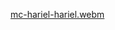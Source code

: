 [mc-hariel-hariel.webm](https://github.com/user-attachments/assets/ce5dce18-d017-430c-a044-1f5db4e46d5c)
